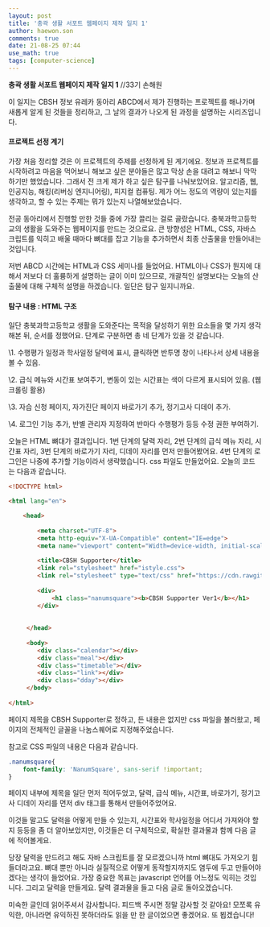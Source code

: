 ```yaml
---
layout: post
title: '충곽 생활 서포트 웹페이지 제작 일지 1'
author: haewon.son
comments: true
date: 21-08-25 07:44
use_math: true
tags: [computer-science]
---
```


**충곽 생활 서포트 웹페이지 제작 일지 1** //33기 손해원





 이 일지는 CBSH 정보 유레카 동아리 ABCD에서 제가 진행하는 프로젝트를 해나가며 새롭게 알게 된 것들을 정리하고, 그 날의 결과가 나오게 된 과정을 설명하는 시리즈입니다.



#### 프로젝트 선정 계기

 가장 처음 정리할 것은 이 프로젝트의 주제를 선정하게 된 계기에요. 정보과 프로젝트를 시작하려고 마음을 먹어보니 해보고 싶은 분야들은 많고 막상 손을 대려고 해보니 막막하기만 했었습니다. 그래서 전 크게 제가 하고 싶은 탐구를 나눠보았어요. 알고리즘, 웹, 인공지능, 해킹(리버싱 엔지니어링), 피지컬 컴퓨팅. 제가 어느 정도의 역량이 있는지를 생각하고, 할 수 있는 주제는 뭐가 있는지 나열해보았습니다.



전공 동아리에서 진행할 만한 것들 중에 가장 끌리는 걸로 골랐습니다. 충북과학고등학교의 생활을 도와주는 웹페이지를 만드는 것으로요. 큰 방향성은 HTML, CSS, 자바스크립트를 익히고 배울 때마다 뼈대를 잡고 기능을 추가하면서 최종 산출물을 만들어내는 것입니다.



저번 ABCD 시간에는 HTML과 CSS 세미나를 들었어요. HTML이나 CSS가 뭔지에 대해서 저보다 더 훌륭하게 설명하는 글이 이미 있으므로, 개괄적인 설명보다는 오늘의 산출물에 대해 구체적 설명을 하겠습니다. 일단은 탐구 일지니까요.



#### 탐구 내용 : HTML 구조

일단 충북과학고등학교 생활을 도와준다는 목적을 달성하기 위한 요소들을 몇 가지 생각해본 뒤, 순서를 정했어요. 단계로 구분하면 총 네 단계가 있을 것 같습니다.



\1. 수행평가 일정과 학사일정 달력에 표시, 클릭하면 반투명 창이 나타나서 상세 내용을 볼 수 있음.

\2. 급식 메뉴와 시간표 보여주기, 변동이 있는 시간표는 색이 다르게 표시되어 있음. (웹크롤링 활용)

\3. 자습 신청 페이지, 자가진단 페이지 바로가기 추가, 정기고사 디데이 추가.

\4. 로그인 기능 추가, 반별 관리자 지정하여 반마다 수행평가 등등 수정 권한 부여하기.



오늘은 HTML 뼈대가 결과입니다. 1번 단계의 달력 자리, 2번 단계의 급식 메뉴 자리, 시간표 자리, 3번 단계의 바로가기 자리, 디데이 자리를 먼저 만들어봤어요. 4번 단계의 로그인은 나중에 추가할 기능이라서 생략했습니다. css 파일도 만들었어요. 오늘의 코드는 다음과 같습니다.



```html
<!DOCTYPE html>

<html lang="en">

	<head>
	
		<meta charset="UTF-8">
		<meta http-equiv="X-UA-Compatible" content="IE=edge">
		<meta name="viewport" content="Width=device-width, initial-scale=1.0">
		
		<title>CBSH Supporter</title>
		<link rel="stylesheet" href="istyle.css">
		<link rel="stylesheet" type="text/css" href="https://cdn.rawgit.com/moonspam/NanumSquare/master/nanumsquare.css">
		
		<div>
			<h1 class="nanumsquare"><b>CBSH Supporter Ver1</b></h1>
		</div>
		
		
     </head>
     
     <body>
     	<div class="calendar"></div>
     	<div class="meal"></div>
     	<div class="timetable"></div>
     	<div class="link"></div>
     	<div class="dday"></div>
     </body>
     
</html>
```



페이지 제목을 CBSH Supporter로 정하고, 든 내용은 없지만 css 파일을 불러왔고, 페이지의 전체적인 글꼴을 나눔스퀘어로 지정해주었습니다.



참고로 CSS 파일의 내용은 다음과 같습니다.



```css
.nanumsquare{
	font-family: 'NanumSquare', sans-serif !important;
}
```



페이지 내부에 제목을 일단 먼저 적어두었고, 달력, 급식 메뉴, 시간표, 바로가기, 정기고사 디데이 자리를 먼저 div 태그를 통해서 만들어주었어요.



이것들 말고도 달력을 어떻게 만들 수 있는지, 시간표와 학사일정을 어디서 가져와야 할지 등등을 좀 더 알아보았지만, 이것들은 더 구체적으로, 확실한 결과물과 함께 다음 글에 적어볼게요.

 

당장 달력을 만드려고 해도 자바 스크립트를 잘 모르겠으니까 html 뼈대도 가져오기 힘들더라고요. 뼈대 뿐만 아니라 실질적으로 어떻게 동작할지까지도 염두에 두고 만들어야겠다는 생각이 들었어요. 가장 중요한 목표는 javascript 언어를 어느정도 익히는 것입니다. 그리고 달력을 만들게요. 달력 결과물을 들고 다음 글로 돌아오겠습니다.

 

미숙한 글인데 읽어주셔서 감사합니다. 피드백 주시면 정말 감사할 것 같아요! 모쪼록 유익한, 아니라면 유익하진 못하더라도 읽을 만 한 글이었으면 좋겠어요. 또 뵙겠습니다!